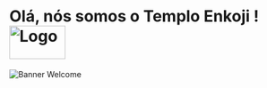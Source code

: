 # Olá, nós somos o Templo Enkoji ! <img src="/src/assets/images/logo.png" alt="Logo" width="100" height="60">

![Banner Welcome](/src/assets/images/banner.jpg)
